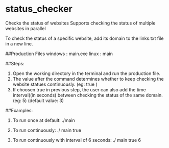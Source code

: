 # status_checker
Checks the status of websites
Supports checking the status of multiple websites in parallel

To check the status of a specific website, add its domain to the links.txt file in a new line.

##Production Files
windows : main.exe
linux : main

##Steps:
1. Open the working directory in the terminal and run the production file.
2. The value after the command determines whether to keep checking the website statues continuously.
(eg: true )
3. If choosen true in previous step, the user can also add the time interval((in seconds) between checking the status of the same domain.
(eg: 5) (default value: 3)

##Examples:

1. To run once at default:
    ./main
    
2. To run continuously:
    ./ main true
    
3. To run continuously with interval of 6 seconds:
    ./ main true 6

